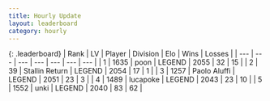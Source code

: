 ```yaml
---
title: Hourly Update
layout: leaderboard
category: hourly
---
```


{: .leaderboard}
| Rank | LV | Player | Division | Elo | Wins | Losses |
| --- | --- | --- | --- | --- | --- | --- |
| <span data-change="0">1</span> | 1635 | <span title="ID: 540690">poon</span> | LEGEND | <span data-change="0">2055</span> | <span data-change="0">32</span> | <span data-change="0">15</span> |
| <span data-change="0">2</span> | 39 | <span title="ID: 771612">Stallin Return</span> | LEGEND | <span data-change="0">2054</span> | <span data-change="0">17</span> | <span data-change="0">1</span> |
| <span data-change="0">3</span> | 1257 | <span title="ID: 512212">Paolo Aluffi</span> | LEGEND | <span data-change="0">2051</span> | <span data-change="0">23</span> | <span data-change="0">3</span> |
| <span data-change="0">4</span> | 1489 | <span title="ID: 41925">lucapoke</span> | LEGEND | <span data-change="0">2043</span> | <span data-change="0">23</span> | <span data-change="0">10</span> |
| <span data-change="0">5</span> | 1552 | <span title="ID: 692745">unki</span> | LEGEND | <span data-change="0">2040</span> | <span data-change="0">83</span> | <span data-change="0">62</span> |